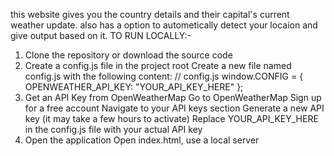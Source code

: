 this website gives you the country details and their capital's current weather update. also has a option to autometically detect your locaion and give output based on it.
TO RUN LOCALLY:-
1. Clone the repository or download the source code
2. Create a config.js file in the project root
    Create a new file named config.js with the following content:
      // config.js
      window.CONFIG = {
        OPENWEATHER_API_KEY: "YOUR_API_KEY_HERE"
        };
3. Get an API Key from OpenWeatherMap
   Go to OpenWeatherMap
    Sign up for a free account
      Navigate to your API keys section
        Generate a new API key (it may take a few hours to activate)
          Replace YOUR_API_KEY_HERE in the config.js file with your actual API key
4. Open the application
    Open index.html, use a local server
